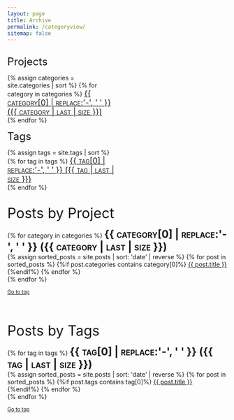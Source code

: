 ```yaml
---
layout: page
title: Archive
permalink: /categoryview/
sitemap: false
---
```


<div style="width: 100%;">

<div style="float: left; width: 50%; margin-right: 1em;">

<font size="5">Projects</font>
<div>
    {% assign categories = site.categories | sort %}
    {% for category in categories %}
     <span class="site-category">
        <a href="#{{ category | first | slugify }}">
               <font size="4" style="font-variant: small-caps"> {{ category[0] | replace:'-', ' ' }} ({{ category | last | size }}) </font>
        </a>
        <br>
    </span>
    {% endfor %}
</div>

</div>
 
<div style="float: left; width: 50%; margin-right: 1em;">

<font size="5">Tags</font>
<div>
    {% assign tags = site.tags | sort %}
    {% for tag in tags %}
     <span class="site-tag">
        <a href="#{{ tag | first | slugify }}">
               <font size="4" style="font-variant: small-caps"> {{ tag[0] | replace:'-', ' ' }} ({{ tag | last | size }}) </font>
        </a>
        <br>
    </span>
    {% endfor %}
</div>
 
</div>

<br style="clear: left;" />
</div>
    

<br>


<font size="6">Posts by Project</font>
<div id="category-index">
    {% for category in categories %}
        <a name="{{ category[0] }}"></a><strong><font size="5" style="font-variant: small-caps">{{ category[0] | replace:'-', ' ' }} ({{ category | last | size }}) </font></strong>
        <br>
    {% assign sorted_posts = site.posts | sort: 'date' | reverse %} 
    {% for post in sorted_posts %}
    {%if post.categories contains category[0]%}
     <a href="{{ site.baseurl }}{{ post.url }}" title="{{ post.title }}">{{ post.title }}</a>
    <br>
    {%endif%}
    {% endfor %}
    <br>
    {% endfor %}
</div>

<small><a href="#">Go to top</a></small>

<br>
<br>


<font size="6">Posts by Tags</font>
<div id="tag-index">
    {% for tag in tags %}
        <a name="{{ tag[0] }}"></a><strong><font size="5" style="font-variant: small-caps">{{ tag[0] | replace:'-', ' ' }} ({{ tag | last | size }}) </font></strong>
        <br>
    {% assign sorted_posts = site.posts | sort: 'date' | reverse %}
    {% for post in sorted_posts %}
    {%if post.tags contains tag[0]%}
     <a href="{{ site.baseurl }}{{ post.url }}" title="{{ post.title }}">{{ post.title }}</a>
    <br>
    {%endif%}
    {% endfor %}
    <br>
    {% endfor %}
</div>

<small><a href="#">Go to top</a></small>
